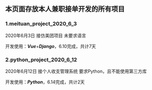 ## 本页面存放本人兼职接单开发的所有项目

### 1.meituan_project_2020_6_3

2020年6月3日 接仿美团项目 未要求语言

开发使用：***Vue***+***Django***，6.10完成，共计7天

### 2.python_project_2020_6_12

2020年6月12日 接个人收支管理系统 要求Python，且不能使用第三方库

开发使用：***Python***，6.14完成，共计2天
